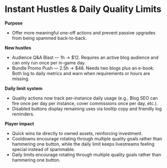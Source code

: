 # Instant Hustles & Daily Quality Limits

**Purpose**
- Offer more meaningful one-off actions and prevent passive upgrades from being spammed back-to-back.

**New hustles**
- Audience Q&A Blast — 1h → $12. Requires an active blog audience and can only run once per in-game day.
- Bundle Promo Push — 2.5h → $48. Needs two blogs plus an e-book.
Both log to daily metrics and warn when requirements or hours are missing.

**Daily limit system**
- Quality actions now track per-instance daily usage (e.g., Blog SEO can fire once per day per instance, cover commissions once per day, etc.).
- Disabled buttons display remaining uses via tooltip copy and friendly log reminders.

**Player impact**
- Quick wins tie directly to owned assets, reinforcing investment.
- Cooldowns encourage rotating through multiple quality goals rather than hammering one button, while the daily limit keeps livestreams feeling special instead of spammable.
- Daily limits encourage rotating through multiple quality goals rather than hammering one button.
